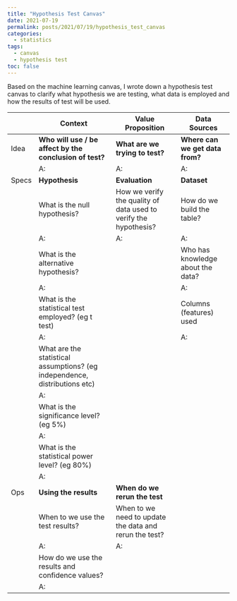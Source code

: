 ```yaml
---
title: "Hypothesis Test Canvas"
date: 2021-07-19
permalink: posts/2021/07/19/hypothesis_test_canvas
categories: 
  - statistics
tags:
  - canvas
  - hypothesis test
toc: false
---
```


Based on the machine learning canvas, I wrote down a hypothesis test canvas to clarify what hypothesis we are testing, what data is employed and how the results of test will be used.


|      | Context                                                                    | Value Proposition                                                 | Data Sources                      |
|------|------------------------------------------------------------------          |-------------------------------------------------------------------|-----------------------------------|
| Idea | **Who will use / be affect by the conclusion of test?**                    | **What are we trying to test?**                                   | **Where can we get data from?**   |
|      | A:                                                                         | A:                                                                | A:                                |
| Specs| **Hypothesis**                                                             |**Evaluation**                                                     | **Dataset**                       |
|      | What is the null hypothesis?                                               | How we verify the quality of data used to verify the hypothesis?  | How do we build the table?        |
|      | A:                                                                         | A:                                                                | A:                                |
|      | What is the alternative hypothesis?                                        |                                                                   | Who has knowledge about the data? |
|      | A:                                                                         |                                                                   | A:                                |
|      | What is the statistical test employed? (eg t test)                         |                                                                   | Columns (features) used           |
|      | A:                                                                         |                                                                   | A:                                |
|      | What are the statistical assumptions? (eg independence, distributions etc) | | |
|      | A:                                                                         | | |
|      | What is the significance level? (eg 5%)                                    | | |
|      | A:                                                                         | | |
|      | What is the statistical power level? (eg 80%)                              | | |
|      | A:                                                                         | | |
| Ops  | **Using the results** | **When do we rerun the test** | |
|      | When to we use the test results? | When to we need to update the data and rerun the test? | |
|      | A: | A: | |
|      | How do we use the results and confidence values? | |
|      | A:
